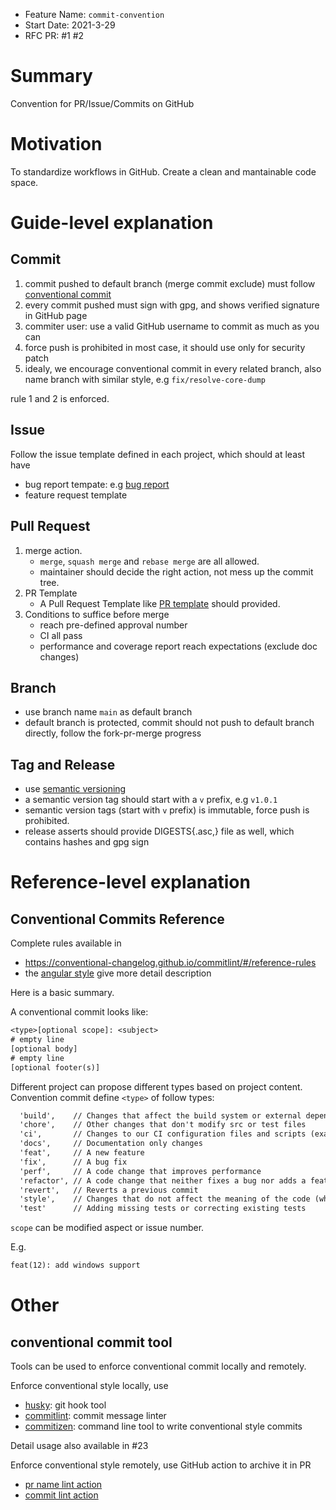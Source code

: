 - Feature Name: `commit-convention`
- Start Date: 2021-3-29
- RFC PR: #1 #2

# Summary

[summary]: #summary

Convention for PR/Issue/Commits on GitHub

# Motivation

[motivation]: motivation

To standardize workflows in GitHub. Create a clean and mantainable code space.

# Guide-level explanation

[guide-level-explanation]: #guide-level-explanation

## Commit

[commit]: #commit

1. commit pushed to default branch (merge commit exclude) must follow [conventional commit](https://www.conventionalcommits.org/en/v1.0.0/)
2. every commit pushed must sign with gpg, and shows verified signature in GitHub page
3. commiter user: use a valid GitHub username to commit as much as you can
4. force push is prohibited in most case, it should use only for security patch
5. idealy, we encourage conventional commit in every related branch, also name branch with similar style, e.g `fix/resolve-core-dump`

rule 1 and 2 is enforced.

## Issue

[issue]: #issue

Follow the issue template defined in each project, which should at least have

- bug report tempate: e.g [bug report](https://github.com/4paradigm/fedb/blob/main/.github/ISSUE_TEMPLATE/bug_report.md)
- feature request template

## Pull Request

[pr]: #pr

1. merge action.
   - `merge`, `squash merge` and `rebase merge` are all allowed.
   - maintainer should decide the right action, not mess up the commit tree.
2. PR Template
   - A Pull Request Template like [PR template](https://github.com/4paradigm/fedb/blob/main/.github/pull_request_template.md) should provided.
3. Conditions to suffice before merge
   - reach pre-defined approval number
   - CI all pass
   - performance and coverage report reach expectations (exclude doc changes)

## Branch

[branch]: branch

- use branch name `main` as default branch
- default branch is protected, commit should not push to default branch directly, follow the fork-pr-merge progress

## Tag and Release

[tag-and-release]: tag-and-release

- use [semantic versioning](https://semver.org)
- a semantic version tag should start with a `v` prefix, e.g `v1.0.1`
- semantic version tags (start with `v` prefix) is immutable, force push is prohibited.
- release asserts should provide DIGESTS{.asc,} file as well, which contains hashes and gpg sign

# Reference-level explanation

[reference-level-explanation]: #reference-level-explanation

## Conventional Commits Reference

[conventional-commits-ref]: #coventional-commits-ref

Complete rules available in

- https://conventional-changelog.github.io/commitlint/#/reference-rules
- the [angular style](https://github.com/angular/angular.js/blob/master/DEVELOPERS.md#-git-commit-guidelines) give more detail description

Here is a basic summary.

A conventional commit looks like:

```txt
<type>[optional scope]: <subject>
# empty line
[optional body]
# empty line
[optional footer(s)]
```

Different project can propose different types based on project content.
Convention commit define `<type>` of follow types:

```txt
  'build',    // Changes that affect the build system or external dependencies (example scopes: gulp, broccoli, npm)
  'chore',    // Other changes that don't modify src or test files
  'ci',       // Changes to our CI configuration files and scripts (example scopes: Travis, Circle, BrowserStac k, SauceLabs)
  'docs',     // Documentation only changes
  'feat',     // A new feature
  'fix',      // A bug fix
  'perf',     // A code change that improves performance
  'refactor', // A code change that neither fixes a bug nor adds a feature
  'revert',   // Reverts a previous commit
  'style',    // Changes that do not affect the meaning of the code (white-space, formating)
  'test'      // Adding missing tests or correcting existing tests
```

`scope` can be modified aspect or issue number.

E.g.

```txt
feat(12): add windows support
```

# Other

## conventional commit tool

[conventional-commit-tool]: conventional-commit-tool

Tools can be used to enforce conventional commit locally and remotely.

Enforce conventional style locally, use

- [husky](https://github.com/typicode/husky): git hook tool
- [commitlint](https://github.com/conventional-changelog/commitlint): commit message linter
- [commitizen](https://github.com/commitizen/cz-cli): command line tool to write conventional style commits

Detail usage also available in #23

Enforce conventional style remotely, use GitHub action to archive it in PR

- [pr name lint action](https://github.com/JulienKode/pull-request-name-linter-action)
- [commit lint action](https://github.com/wagoid/commitlint-github-action)
